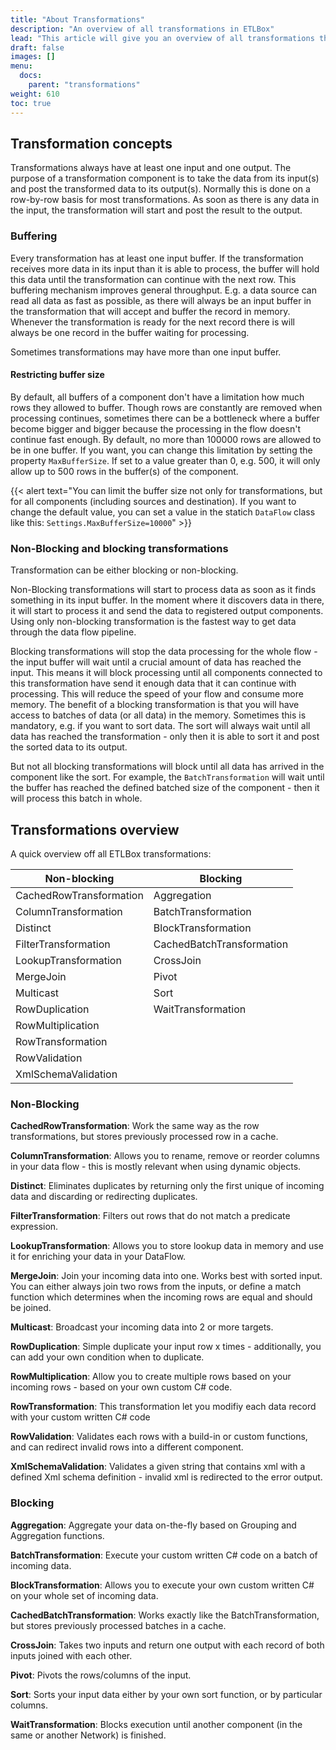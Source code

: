 ```yaml
---
title: "About Transformations"
description: "An overview of all transformations in ETLBox"
lead: "This article will give you an overview of all transformations that currently exist in ETLBox. If you already know what kind of transformation you are looking for, you can visit directly the article that goes more into the details."
draft: false
images: []
menu:
  docs:
    parent: "transformations"
weight: 610
toc: true
---
```


## Transformation concepts

Transformations always have at least one input and one output. The purpose of a transformation component is to take the data from its input(s) and post the transformed data to its output(s). Normally this is done on a row-by-row basis for most transformations. As soon as there is any data in the input, the transformation will start and post the result to the output.

### Buffering

Every transformation has at least one input buffer. If the transformation receives more data in its input than it is able to process, the buffer will hold this data until the transformation can continue with the next row. This buffering mechanism improves general throughput. E.g. a data source can read all data as fast as possible, as there will always be an input buffer in the transformation that will accept and buffer the record in memory. Whenever the transformation is ready for the next record there is will always be one record in the buffer waiting for processing.

Sometimes transformations may have more than one input buffer.

#### Restricting buffer size

By default, all buffers of a component don't have a limitation how much rows they allowed to buffer. Though rows are constantly are removed when processing continues, sometimes there can be a bottleneck where a buffer become bigger and bigger because the processing in the flow doesn't continue fast enough. By default, no more than 100000 rows are allowed to be in one buffer. If you want, you can change this limitation by setting the property `MaxBufferSize`. If set to a value greater than 0, e.g. 500, it will only allow up to 500 rows in the buffer(s) of the component.

{{< alert text="You can limit the buffer size not only for transformations, but for all components (including sources and destination). If you want to change the default value, you can set a value in the statich <code>DataFlow</code> class like this: <code>Settings.MaxBufferSize=10000</code>" >}}

### Non-Blocking and blocking transformations

Transformation can be either blocking or non-blocking.

Non-Blocking transformations will start to process data as soon as it finds something in its input buffer. In the moment where it discovers data in there, it will start to process it and send the data to registered output components. Using only non-blocking transformation is the fastest way to get data through the data flow pipeline.

Blocking transformations will stop the data processing for the whole flow - the input buffer will wait until a crucial amount of data has reached the input. This means it will block processing until all components connected to this transformation have send it enough data that it can continue with processing. This will reduce the speed of your flow and consume more memory. The benefit of a blocking transformation is that you will have access to batches of data (or all data) in the memory. Sometimes this is mandatory, e.g. if you want to sort data. The sort will always wait until all data has reached the transformation - only then it is able to sort it and post the sorted data to its output.

But not all blocking transformations will block until all data has arrived in the component like the sort. For example, the `BatchTransformation` will wait until the buffer has reached the defined batched size of the component - then it will process this batch in whole.

## Transformations overview

A quick overview off all ETLBox transformations:

Non-blocking|Blocking|
------------------------|-----------------
CachedRowTransformation|Aggregation
ColumnTransformation|BatchTransformation
Distinct|BlockTransformation
FilterTransformation|CachedBatchTransformation
LookupTransformation|CrossJoin
MergeJoin|Pivot
Multicast|Sort
RowDuplication|WaitTransformation
RowMultiplication|
RowTransformation|
RowValidation|
XmlSchemaValidation|


### Non-Blocking

**CachedRowTransformation**: Work the same way as the row transformations, but stores previously processed row in a cache.

**ColumnTransformation**: Allows you to rename, remove or reorder columns in your data flow - this is mostly relevant when using dynamic objects.

**Distinct**: Eliminates duplicates by returning only the first unique of incoming data and discarding or redirecting duplicates.

**FilterTransformation**: Filters out rows that do not match a predicate expression.

**LookupTransformation**: Allows you to store lookup data in memory and use it for enriching your data in your DataFlow.

**MergeJoin**: Join your incoming data into one. Works best with sorted input. You can either always join two rows from the inputs, or define a match function which determines when the incoming rows are equal and should be joined.

**Multicast**: Broadcast your incoming data into 2 or more targets.

**RowDuplication**: Simple duplicate your input row x times - additionally, you can add your own condition when to duplicate.

**RowMultiplication**: Allow you to create multiple rows based on your incoming rows - based on your own custom C# code.

**RowTransformation**: This transformation let you modifiy each data record with your custom written C# code

**RowValidation**: Validates each rows with a build-in or custom functions, and can redirect invalid rows into a different component.

**XmlSchemaValidation**: Validates a given string that contains xml with a defined Xml schema definition - invalid xml is redirected to
the error output.

### Blocking

**Aggregation**: Aggregate your data on-the-fly based on Grouping and Aggregation functions.

**BatchTransformation**: Execute your custom written C# code on a batch of incoming data.

**BlockTransformation**: Allows you to execute your own custom written C# on your whole set of incoming data.

**CachedBatchTransformation**: Works exactly like the BatchTransformation, but stores previously processed batches in a cache.

**CrossJoin**: Takes two inputs and return one output with each record of both inputs joined with each other.

**Pivot**: Pivots the rows/columns of the input.

**Sort**: Sorts your input data either by your own sort function, or by particular columns.

**WaitTransformation**: Blocks execution until another component (in the same or another Network) is finished.

